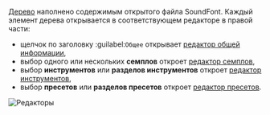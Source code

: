 [Дерево][tree] наполнено содержимым открытого файла SoundFont.
Каждый элемент дерева открывается в соответствующем редакторе в правой части:

* щелчок по заголовку :guilabel:`Общее` открывает [редактор общей информации][edit-general],
* выбор одного или нескольких **семплов** откроет [редактор семплов][s-editor],
* выбор **инструментов** или **разделов инструментов** откроет [редактор инструментов][i-editor],
* выбор **пресетов** или **разделов пресетов** откроет [редактор пресетов][p-editor].


![Редакторы](images/editing_pages.png "Редакторы")


[edit-general]: manual/soundfont-editor/editing-pages/editing-of-the-general-information.md
[i-editor]:     manual/soundfont-editor/editing-pages/instrument-editor.md
[p-editor]:     manual/soundfont-editor/editing-pages/preset-editor.md
[s-editor]:     manual/soundfont-editor/editing-pages/sample-editor.md
[tree]:         manual/soundfont-editor/tree.md
